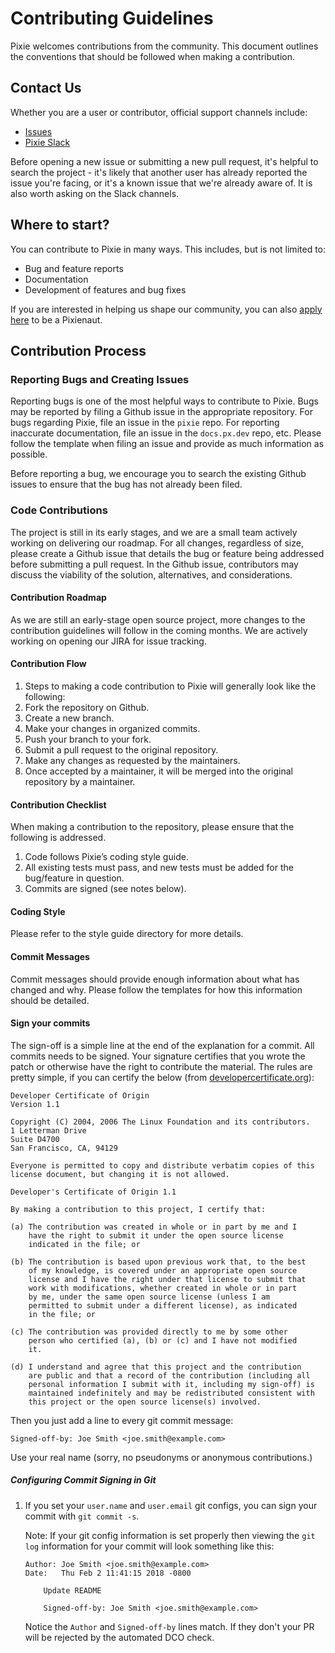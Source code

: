 # Contributing Guidelines

Pixie welcomes contributions from the community. This document outlines the conventions that should be followed when making a contribution.

## Contact Us

Whether you are a user or contributor, official support channels include:

- [Issues](https://github.com/pixie-io/pixie/issues)
- [Pixie Slack](https://slackin.px.dev)

Before opening a new issue or submitting a new pull request, it's helpful to search the project -
it's likely that another user has already reported the issue you're facing, or it's a known issue
that we're already aware of. It is also worth asking on the Slack channels.

## Where to start?

You can contribute to Pixie in many ways. This includes, but is not limited to:

- Bug and feature reports
- Documentation
- Development of features and bug fixes

If you are interested in helping us shape our community, you can also [apply here](https://px.dev/community/) to be a Pixienaut.

## Contribution Process

### Reporting Bugs and Creating Issues

Reporting bugs is one of the most helpful ways to contribute to Pixie. Bugs may be reported by filing a Github issue in the appropriate repository. For bugs regarding Pixie, file an issue in the `pixie` repo. For reporting inaccurate documentation, file an issue in the `docs.px.dev` repo, etc. Please follow the template when filing an issue and provide as much information as possible.

Before reporting a bug, we encourage you to search the existing Github issues to ensure that the bug has not already been filed.

### Code Contributions

The project is still in its early stages, and we are a small team actively working on delivering our roadmap. For all changes, regardless of size, please create a Github issue that details the bug or feature being addressed before submitting a pull request. In the Github issue, contributors may discuss the viability of the solution, alternatives, and considerations.

#### Contribution Roadmap

As we are still an early-stage open source project, more changes to the contribution guidelines will follow in the coming months. We are actively working on opening our JIRA for issue tracking.

#### Contribution Flow

1. Steps to making a code contribution to Pixie will generally look like the following:
2. Fork the repository on Github.
3. Create a new branch.
4. Make your changes in organized commits.
5. Push your branch to your fork.
6. Submit a pull request to the original repository.
7. Make any changes as requested by the maintainers.
8. Once accepted by a maintainer, it will be merged into the original repository by a maintainer.

#### Contribution Checklist

When making a contribution to the repository, please ensure that the following is addressed.

1. Code follows Pixie’s coding style guide.
2. All existing tests must pass, and new tests must be added for the bug/feature in question.
3. Commits are signed (see notes below).

#### Coding Style

Please refer to the style guide directory for more details.

#### Commit Messages

Commit messages should provide enough information about what has changed and why. Please follow the templates for how this information should be detailed.

#### Sign your commits

The sign-off is a simple line at the end of the explanation for a commit. All commits needs to be
signed. Your signature certifies that you wrote the patch or otherwise have the right to contribute
the material. The rules are pretty simple, if you can certify the below (from
[developercertificate.org](https://developercertificate.org/)):

```
Developer Certificate of Origin
Version 1.1

Copyright (C) 2004, 2006 The Linux Foundation and its contributors.
1 Letterman Drive
Suite D4700
San Francisco, CA, 94129

Everyone is permitted to copy and distribute verbatim copies of this
license document, but changing it is not allowed.

Developer's Certificate of Origin 1.1

By making a contribution to this project, I certify that:

(a) The contribution was created in whole or in part by me and I
    have the right to submit it under the open source license
    indicated in the file; or

(b) The contribution is based upon previous work that, to the best
    of my knowledge, is covered under an appropriate open source
    license and I have the right under that license to submit that
    work with modifications, whether created in whole or in part
    by me, under the same open source license (unless I am
    permitted to submit under a different license), as indicated
    in the file; or

(c) The contribution was provided directly to me by some other
    person who certified (a), (b) or (c) and I have not modified
    it.

(d) I understand and agree that this project and the contribution
    are public and that a record of the contribution (including all
    personal information I submit with it, including my sign-off) is
    maintained indefinitely and may be redistributed consistent with
    this project or the open source license(s) involved.
```

Then you just add a line to every git commit message:

    Signed-off-by: Joe Smith <joe.smith@example.com>

Use your real name (sorry, no pseudonyms or anonymous contributions.)

##### Configuring Commit Signing in Git
1. If you set your `user.name` and `user.email` git configs, you can sign your commit with `git commit -s`.

    Note: If your git config information is set properly then viewing the `git log` information for your commit will look something like this:

    ```
    Author: Joe Smith <joe.smith@example.com>
    Date:   Thu Feb 2 11:41:15 2018 -0800

        Update README

        Signed-off-by: Joe Smith <joe.smith@example.com>
    ```

    Notice the `Author` and `Signed-off-by` lines match. If they don't your PR will be rejected by the automated DCO check.
